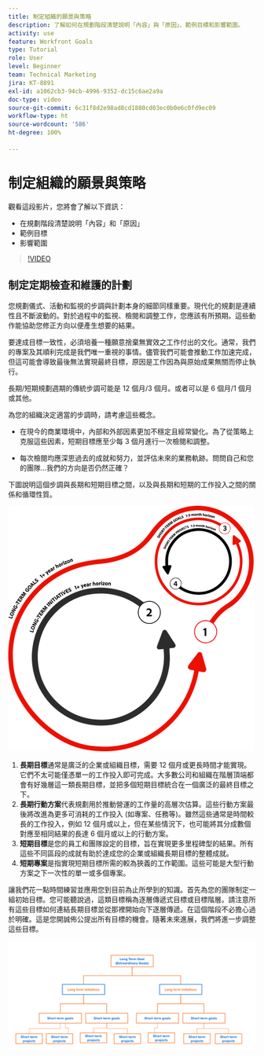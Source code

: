```yaml
---
title: 制定組織的願景與策略
description: 了解如何在規劃階段清楚說明「內容」與「原因」、範例目標和影響範圍。
activity: use
feature: Workfront Goals
type: Tutorial
role: User
level: Beginner
team: Technical Marketing
jira: KT-8891
exl-id: a1062cb3-94cb-4996-9352-dc15c6ae2a9a
doc-type: video
source-git-commit: 6c31f8d2e98ad8cd1880cd03ec0b0e6c0fd9ec09
workflow-type: ht
source-wordcount: '586'
ht-degree: 100%

---
```


# 制定組織的願景與策略

觀看這段影片，您將會了解以下資訊：

* 在規劃階段清楚說明「內容」和「原因」
* 範例目標
* 影響範圍

>[!VIDEO](https://video.tv.adobe.com/v/335185/?quality=12&learn=on)

## 制定定期檢查和維護的計劃

您規劃儀式、活動和監視的步調與計劃本身的細節同樣重要。現代化的規劃是連續性且不斷波動的。對於過程中的監視、檢閱和調整工作，您應該有所預期。這些動作能協助您修正方向以便產生想要的結果。

要達成目標一致性，必須培養一種願意捨棄無實效之工作付出的文化。通常，我們的專案及其順利完成是我們唯一重視的事情。儘管我們可能會推動工作加速完成，但這可能會導致最後無法實現最終目標，原因是工作因為與原始成果無關而停止執行。

長期/短期規劃週期的傳統步調可能是 12 個月/3 個月。或者可以是 6 個月/1 個月或其他。

為您的組織決定適當的步調時，請考慮這些概念。

* 在現今的商業環境中，內部和外部因素更加不穩定且經常變化。為了從策略上克服這些因素，短期目標應至少每 3 個月進行一次檢閱和調整。

* 每次檢閱均應深思過去的成就和努力，並評估未來的業務軌跡。問問自己和您的團隊…我們的方向是否仍然正確？

下圖說明這個步調與長期和短期目標之間，以及與長期和短期的工作投入之間的關係和循環性質。

![策略執行週期圖表](assets/02-workfront-goals-strategic-execution-cycle.png)

1. **長期目標**&#x200B;通常是廣泛的企業或組織目標，需要 12 個月或更長時間才能實現。它們不太可能僅憑單一的工作投入即可完成。大多數公司和組織在階層頂端都會有好幾層這一類長期目標，並把多個短期目標統合在一個廣泛的最終目標之下。
1. **長期行動方案**&#x200B;代表規劃用於推動營運的工作量的高層次估算。這些行動方案最後將改進為更多可消耗的工作投入 (如專案、任務等)。雖然這些通常是時間較長的工作投入，例如 12 個月或以上，但在某些情況下，也可能將其分成數個對應至相同結果的長達 6 個月或以上的行動方案。
1. **短期目標**&#x200B;是您的員工和團隊設定的目標，旨在實現更多里程碑型的結果。所有這些不同區段的成就有助於達成您的企業或組織長期目標的整體成就。
1. **短期專案**&#x200B;是指實現短期目標所需的較為狹義的工作範圍。這些可能是大型行動方案之下一次性的單一或多個專案。

<!--
Your turn graphic
-->

讓我們花一點時間練習並應用您到目前為止所學到的知識。首先為您的團隊制定一組初始目標。您可能聽說過，這類目標稱為逐層傳遞式目標或目標階層。請注意所有這些目標如何連結長期目標並從那裡開始向下逐層傳遞。在這個階段不必擔心過於明確。這是您開誠佈公提出所有目標的機會。隨著未來進展，我們將進一步調整這些目標。

![規劃短期和長期目標的圖表](assets/03-workfront-goals-goal-mapping.png)
